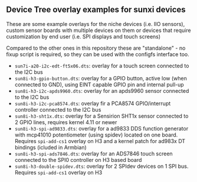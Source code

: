 ## Device Tree overlay examples for sunxi devices

These are some example overlays for the niche devices (i.e. IIO sensors), custom sensor boards with multiple devices on them or devices that require customization by end user (i.e. SPI displays and touch screens)

Compared to the other ones in this repository these are "standalone" - no fixup script is required, so they can be used with the configfs interface too.

- `sun7i-a20-i2c-edt-ft5x06.dts`: overlay for a touch screen connected to the I2C bus
- `sun8i-h3-gpio-button.dts`: overlay for a GPIO button, active low (when connected to GND), using EINT capable GPIO pin and internal pull-up
- `sun8i-h3-i2c-apds9960.dts`: overlay for an apds9960 sensor connected to the I2C bus
- `sun8i-h3-i2c-pca8574.dts`: overlay fir a PCA8574 GPIO/interrupt controller connected to the I2C bus
- `sun8i-h3-sht1x.dts`: overlay for a Sensirion SHT1x sensor connected to 2 GPIO lines, requires kernel 4.11 or newer
- `sun8i-h3-spi-ad9833.dts`: overlay for a ad9833 DDS function generator with mcp41010 potentiometer (using spidev) located on one board. Requires `spi-add-cs1` overlay on H3 and a kernel patch for ad983x DT bindings (icluded in Armbian)
- `sun8i-h3-spi-ads7846.dts`: overlay for an ADS7846 touch screen connected to the SPI0 controller on H3 based board
- `sun8i-h3-double-spidev.dts`: overlay for 2 SPIdev devices on 1 SPI bus. Requires `spi-add-cs1` overlay on H3
